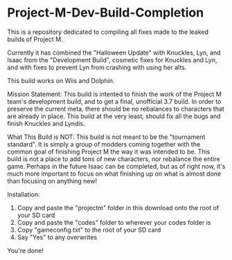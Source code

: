 # Project-M-Dev-Build-Completion
This is a repository dedicated to compiling all fixes made to the leaked builds of Project M.

Currently it has combined the "Halloween Update" with Knuckles, Lyn, and Isaac from the "Development Build", cosmetic fixes for Knuckles and Lyn, and with fixes to prevent Lyn from crashing with using her alts. 

This build works on Wiis and Dolphin.

Mission Statement: This build is intented to finish the work of the Project M team's development build, and to get a final, unofficial 3.7 build. In order to preserve the current meta, there should be no rebalances to characters that are already in place. This build at the very least, should fix all the bugs and finish Knuckles and Lyndis.

What This Build is NOT: This build is not meant to be the "tournament standard". It is simply a group of modders coming together with the common goal of finishing Project M the way it was intended to be. This build is not a place to add tons of new characters, nor rebalance the entire game. Perhaps in the future Isaac can be completed, but as of right now, it's much more important to focus on what finishing up on what is almost done than focusing on anything new!

Installation: 
1) Copy and paste the "projectm" folder in this download onto the root of your SD card 
2) Copy and paste the "codes" folder to wherever your codes folder is
3) Copy "gameconfig.txt" to the root of your SD card
4) Say "Yes" to any overwrites 

You're done!
